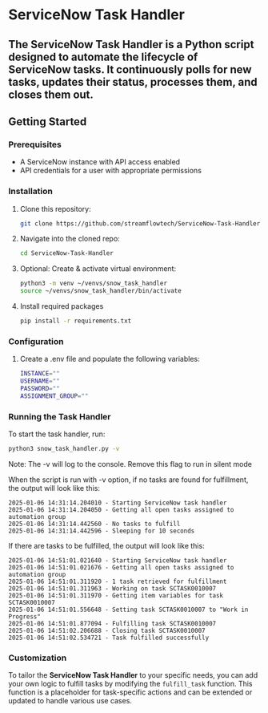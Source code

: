 # ServiceNow Task Handler

The **ServiceNow Task Handler** is a Python script designed to automate the lifecycle of ServiceNow tasks. It continuously polls for new tasks, updates their status, processes them, and closes them out.
---

## Getting Started

### Prerequisites

- A ServiceNow instance with API access enabled
- API credentials for a user with appropriate permissions

### Installation

1. Clone this repository:
   ```bash
   git clone https://github.com/streamflowtech/ServiceNow-Task-Handler.git
   ```
2. Navigate into the cloned repo:
   ```bash
   cd ServiceNow-Task-Handler
   ```
3. Optional: Create & activate virtual environment:
   ```bash
   python3 -m venv ~/venvs/snow_task_handler
   source ~/venvs/snow_task_handler/bin/activate
   ```
4. Install required packages
   ```bash
   pip install -r requirements.txt
   ```

### Configuration

1. Create a .env file and populate the following variables:
   ```bash
   INSTANCE=""
   USERNAME=""
   PASSWORD=""
   ASSIGNMENT_GROUP=""
   ```

### Running the Task Handler

To start the task handler, run:
   ```bash
   python3 snow_task_handler.py -v
   ```
Note: The -v will log to the console.  Remove this flag to run in silent mode

When the script is run with -v option, if no tasks are found for fulfillment, the output will look like this:

```plaintext
2025-01-06 14:31:14.204010 - Starting ServiceNow task handler
2025-01-06 14:31:14.204050 - Getting all open tasks assigned to automation group
2025-01-06 14:31:14.442560 - No tasks to fulfill
2025-01-06 14:31:14.442596 - Sleeping for 10 seconds
```

If there are tasks to be fulfilled, the output will look like this:

```plaintext
2025-01-06 14:51:01.021640 - Starting ServiceNow task handler
2025-01-06 14:51:01.021676 - Getting all open tasks assigned to automation group
2025-01-06 14:51:01.311920 - 1 task retrieved for fulfillment
2025-01-06 14:51:01.311963 - Working on task SCTASK0010007
2025-01-06 14:51:01.311970 - Getting item variables for task SCTASK0010007
2025-01-06 14:51:01.556648 - Setting task SCTASK0010007 to "Work in Progress"
2025-01-06 14:51:01.877094 - Fulfilling task SCTASK0010007
2025-01-06 14:51:02.206688 - Closing task SCTASK0010007
2025-01-06 14:51:02.534721 - Task fulfilled successfully
```

### Customization

To tailor the **ServiceNow Task Handler** to your specific needs, you can add your own logic to fulfill tasks by modifying the `fulfill_task` function. This function is a placeholder for task-specific actions and can be extended or updated to handle various use cases.
